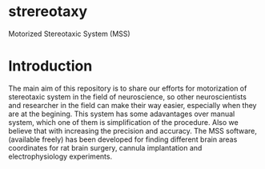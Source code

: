 # strereotaxy
Motorized Stereotaxic System (MSS)
# Introduction
The main aim of this repository is to share our efforts for motorization of stereotaxic system in the field of neuroscience, so other neuroscientists and researcher in the field can make their way easier, especially when they are at the begining. This system has some adavantages over manual system, which one of them is simplification of the procedure. Also we believe that with increasing the precision and accuracy.
The MSS software, (available freely) has been developed for finding different brain areas coordinates for rat brain surgery, cannula implantation and electrophysiology experiments.
